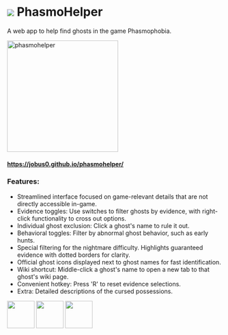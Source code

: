 # ![](src/favicon.ico) PhasmoHelper
A web app to help find ghosts in the game Phasmophobia.

[<img alt="phasmohelper" height="260" src="https://github.com/user-attachments/assets/d3cb334b-a14b-403b-8c60-6fd6b27788b5"/>](https://jobus0.github.io/phasmohelper/)
#### https://jobus0.github.io/phasmohelper/

### Features:
- Streamlined interface focused on game-relevant details that are not directly accessible in-game.
- Evidence toggles: Use switches to filter ghosts by evidence, with right-click functionality to cross out options.
- Individual ghost exclusion: Click a ghost's name to rule it out.
- Behavioral toggles: Filter by abnormal ghost behavior, such as early hunts.
- Special filtering for the nightmare difficulty. Highlights guaranteed evidence with dotted borders for clarity.
- Official ghost icons displayed next to ghost names for fast identification.
- Wiki shortcut: Middle-click a ghost's name to open a new tab to that ghost's wiki page.
- Convenient hotkey: Press 'R' to reset evidence selections.
- Extra: Detailed descriptions of the cursed possessions.

<img height="64" src="img/wraith.png"/> <img height="64" src="img/oni.png"/> <img height="64" src="img/deogen.png"/>
